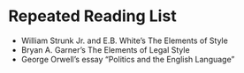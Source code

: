 # Repeated Reading List
- William Strunk Jr. and E.B. White’s The Elements of Style
- Bryan A. Garner’s The Elements of Legal Style
- George Orwell’s essay “Politics and the English Language”
